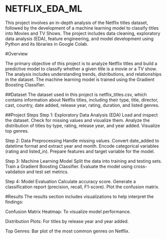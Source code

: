# NETFLIX_EDA_ML

This project involves an in-depth analysis of the Netflix titles dataset, followed by the development of a machine learning model to classify titles into Movies and TV Shows. The project includes data cleaning, exploratory data analysis (EDA), feature engineering, and model development using Python and its libraries in Google Colab.

#Overview

The primary objective of this project is to analyze Netflix titles and build a predictive model to classify whether a given title is a movie or a TV show. The analysis includes understanding trends, distributions, and relationships in the dataset. The machine learning model is trained using the Gradient Boosting Classifier.

##Dataset
The dataset used in this project is netflix_titles.csv, which contains information about Netflix titles, including their type, title, director, cast, country, date added, release year, rating, duration, and listed genres.

##Project Steps
Step 1: Exploratory Data Analysis (EDA)
Load and inspect the dataset.
Check for missing values and visualize them.
Analyze the distribution of titles by type, rating, release year, and year added.
Visualize top genres.

Step 2: Data Preprocessing
Handle missing values.
Convert date_added to datetime format and extract year and month.
Encode categorical variables (rating and listed_in).
Prepare features and target variable for the model.

Step 3: Machine Learning Model
Split the data into training and testing sets.
Train a Gradient Boosting Classifier.
Evaluate the model using cross-validation and test set metrics.

Step 4: Model Evaluation
Calculate accuracy score.
Generate a classification report (precision, recall, F1-score).
Plot the confusion matrix.

#Results
The results section includes visualizations to help interpret the findings:

Confusion Matrix Heatmap: To visualize model performance.

Distribution Plots: For titles by release year and year added.

Top Genres: Bar plot of the most common genres on Netflix.
